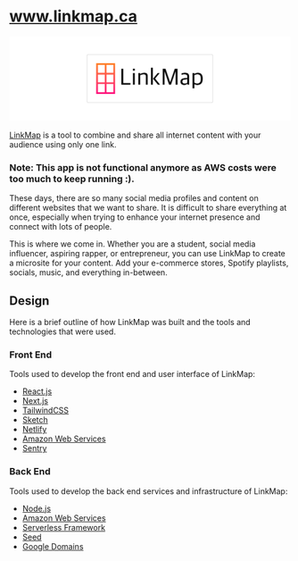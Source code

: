 # www.linkmap.ca

![LinkMap](linkmap.png)

[LinkMap](https://linkmap.ca/) is a tool to combine and share all internet content with your audience using only one link.

### Note: This app is not functional anymore as AWS costs were too much to keep running :).

These days, there are so many social media profiles and content on different websites that we want to share. It is difficult to share everything at once, especially when trying to enhance your internet presence and connect with lots of people.

This is where we come in. Whether you are a student, social media influencer, aspiring rapper, or entrepreneur, you can use LinkMap to create a microsite for your content. Add your e-commerce stores, Spotify playlists, socials, music, and everything in-between.

## Design

Here is a brief outline of how LinkMap was built and the tools and technologies that were used.

### Front End

Tools used to develop the front end and user interface of LinkMap:

- [React.js](https://reactjs.org/)
- [Next.js](https://nextjs.org/)
- [TailwindCSS](https://tailwindcss.com/)
- [Sketch](https://www.sketch.com/)
- [Netlify](https://www.netlify.com/)
- [Amazon Web Services](https://aws.amazon.com/)
- [Sentry](https://sentry.io/)

### Back End

Tools used to develop the back end services and infrastructure of LinkMap:

- [Node.js](https://nodejs.org/)
- [Amazon Web Services](https://aws.amazon.com/)
- [Serverless Framework](https://www.serverless.com/)
- [Seed](https://seed.run/)
- [Google Domains](https://domains.google.com/)
